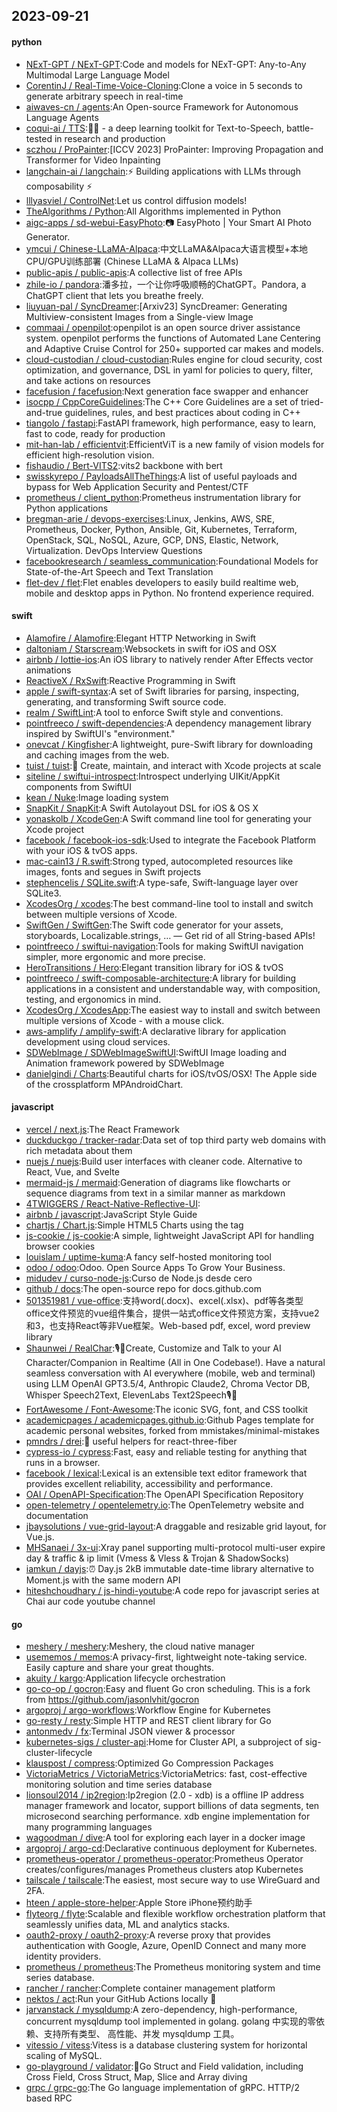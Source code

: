 ## 2023-09-21

#### python
* [NExT-GPT / NExT-GPT](https://github.com/NExT-GPT/NExT-GPT):Code and models for NExT-GPT: Any-to-Any Multimodal Large Language Model
* [CorentinJ / Real-Time-Voice-Cloning](https://github.com/CorentinJ/Real-Time-Voice-Cloning):Clone a voice in 5 seconds to generate arbitrary speech in real-time
* [aiwaves-cn / agents](https://github.com/aiwaves-cn/agents):An Open-source Framework for Autonomous Language Agents
* [coqui-ai / TTS](https://github.com/coqui-ai/TTS):🐸💬 - a deep learning toolkit for Text-to-Speech, battle-tested in research and production
* [sczhou / ProPainter](https://github.com/sczhou/ProPainter):[ICCV 2023] ProPainter: Improving Propagation and Transformer for Video Inpainting
* [langchain-ai / langchain](https://github.com/langchain-ai/langchain):⚡ Building applications with LLMs through composability ⚡
* [lllyasviel / ControlNet](https://github.com/lllyasviel/ControlNet):Let us control diffusion models!
* [TheAlgorithms / Python](https://github.com/TheAlgorithms/Python):All Algorithms implemented in Python
* [aigc-apps / sd-webui-EasyPhoto](https://github.com/aigc-apps/sd-webui-EasyPhoto):📷 EasyPhoto | Your Smart AI Photo Generator.
* [ymcui / Chinese-LLaMA-Alpaca](https://github.com/ymcui/Chinese-LLaMA-Alpaca):中文LLaMA&Alpaca大语言模型+本地CPU/GPU训练部署 (Chinese LLaMA & Alpaca LLMs)
* [public-apis / public-apis](https://github.com/public-apis/public-apis):A collective list of free APIs
* [zhile-io / pandora](https://github.com/zhile-io/pandora):潘多拉，一个让你呼吸顺畅的ChatGPT。Pandora, a ChatGPT client that lets you breathe freely.
* [liuyuan-pal / SyncDreamer](https://github.com/liuyuan-pal/SyncDreamer):[Arxiv23] SyncDreamer: Generating Multiview-consistent Images from a Single-view Image
* [commaai / openpilot](https://github.com/commaai/openpilot):openpilot is an open source driver assistance system. openpilot performs the functions of Automated Lane Centering and Adaptive Cruise Control for 250+ supported car makes and models.
* [cloud-custodian / cloud-custodian](https://github.com/cloud-custodian/cloud-custodian):Rules engine for cloud security, cost optimization, and governance, DSL in yaml for policies to query, filter, and take actions on resources
* [facefusion / facefusion](https://github.com/facefusion/facefusion):Next generation face swapper and enhancer
* [isocpp / CppCoreGuidelines](https://github.com/isocpp/CppCoreGuidelines):The C++ Core Guidelines are a set of tried-and-true guidelines, rules, and best practices about coding in C++
* [tiangolo / fastapi](https://github.com/tiangolo/fastapi):FastAPI framework, high performance, easy to learn, fast to code, ready for production
* [mit-han-lab / efficientvit](https://github.com/mit-han-lab/efficientvit):EfficientViT is a new family of vision models for efficient high-resolution vision.
* [fishaudio / Bert-VITS2](https://github.com/fishaudio/Bert-VITS2):vits2 backbone with bert
* [swisskyrepo / PayloadsAllTheThings](https://github.com/swisskyrepo/PayloadsAllTheThings):A list of useful payloads and bypass for Web Application Security and Pentest/CTF
* [prometheus / client_python](https://github.com/prometheus/client_python):Prometheus instrumentation library for Python applications
* [bregman-arie / devops-exercises](https://github.com/bregman-arie/devops-exercises):Linux, Jenkins, AWS, SRE, Prometheus, Docker, Python, Ansible, Git, Kubernetes, Terraform, OpenStack, SQL, NoSQL, Azure, GCP, DNS, Elastic, Network, Virtualization. DevOps Interview Questions
* [facebookresearch / seamless_communication](https://github.com/facebookresearch/seamless_communication):Foundational Models for State-of-the-Art Speech and Text Translation
* [flet-dev / flet](https://github.com/flet-dev/flet):Flet enables developers to easily build realtime web, mobile and desktop apps in Python. No frontend experience required.

#### swift
* [Alamofire / Alamofire](https://github.com/Alamofire/Alamofire):Elegant HTTP Networking in Swift
* [daltoniam / Starscream](https://github.com/daltoniam/Starscream):Websockets in swift for iOS and OSX
* [airbnb / lottie-ios](https://github.com/airbnb/lottie-ios):An iOS library to natively render After Effects vector animations
* [ReactiveX / RxSwift](https://github.com/ReactiveX/RxSwift):Reactive Programming in Swift
* [apple / swift-syntax](https://github.com/apple/swift-syntax):A set of Swift libraries for parsing, inspecting, generating, and transforming Swift source code.
* [realm / SwiftLint](https://github.com/realm/SwiftLint):A tool to enforce Swift style and conventions.
* [pointfreeco / swift-dependencies](https://github.com/pointfreeco/swift-dependencies):A dependency management library inspired by SwiftUI's "environment."
* [onevcat / Kingfisher](https://github.com/onevcat/Kingfisher):A lightweight, pure-Swift library for downloading and caching images from the web.
* [tuist / tuist](https://github.com/tuist/tuist):🚀 Create, maintain, and interact with Xcode projects at scale
* [siteline / swiftui-introspect](https://github.com/siteline/swiftui-introspect):Introspect underlying UIKit/AppKit components from SwiftUI
* [kean / Nuke](https://github.com/kean/Nuke):Image loading system
* [SnapKit / SnapKit](https://github.com/SnapKit/SnapKit):A Swift Autolayout DSL for iOS & OS X
* [yonaskolb / XcodeGen](https://github.com/yonaskolb/XcodeGen):A Swift command line tool for generating your Xcode project
* [facebook / facebook-ios-sdk](https://github.com/facebook/facebook-ios-sdk):Used to integrate the Facebook Platform with your iOS & tvOS apps.
* [mac-cain13 / R.swift](https://github.com/mac-cain13/R.swift):Strong typed, autocompleted resources like images, fonts and segues in Swift projects
* [stephencelis / SQLite.swift](https://github.com/stephencelis/SQLite.swift):A type-safe, Swift-language layer over SQLite3.
* [XcodesOrg / xcodes](https://github.com/XcodesOrg/xcodes):The best command-line tool to install and switch between multiple versions of Xcode.
* [SwiftGen / SwiftGen](https://github.com/SwiftGen/SwiftGen):The Swift code generator for your assets, storyboards, Localizable.strings, … — Get rid of all String-based APIs!
* [pointfreeco / swiftui-navigation](https://github.com/pointfreeco/swiftui-navigation):Tools for making SwiftUI navigation simpler, more ergonomic and more precise.
* [HeroTransitions / Hero](https://github.com/HeroTransitions/Hero):Elegant transition library for iOS & tvOS
* [pointfreeco / swift-composable-architecture](https://github.com/pointfreeco/swift-composable-architecture):A library for building applications in a consistent and understandable way, with composition, testing, and ergonomics in mind.
* [XcodesOrg / XcodesApp](https://github.com/XcodesOrg/XcodesApp):The easiest way to install and switch between multiple versions of Xcode - with a mouse click.
* [aws-amplify / amplify-swift](https://github.com/aws-amplify/amplify-swift):A declarative library for application development using cloud services.
* [SDWebImage / SDWebImageSwiftUI](https://github.com/SDWebImage/SDWebImageSwiftUI):SwiftUI Image loading and Animation framework powered by SDWebImage
* [danielgindi / Charts](https://github.com/danielgindi/Charts):Beautiful charts for iOS/tvOS/OSX! The Apple side of the crossplatform MPAndroidChart.

#### javascript
* [vercel / next.js](https://github.com/vercel/next.js):The React Framework
* [duckduckgo / tracker-radar](https://github.com/duckduckgo/tracker-radar):Data set of top third party web domains with rich metadata about them
* [nuejs / nuejs](https://github.com/nuejs/nuejs):Build user interfaces with cleaner code. Alternative to React, Vue, and Svelte
* [mermaid-js / mermaid](https://github.com/mermaid-js/mermaid):Generation of diagrams like flowcharts or sequence diagrams from text in a similar manner as markdown
* [4TWIGGERS / React-Native-Reflective-UI](https://github.com/4TWIGGERS/React-Native-Reflective-UI):
* [airbnb / javascript](https://github.com/airbnb/javascript):JavaScript Style Guide
* [chartjs / Chart.js](https://github.com/chartjs/Chart.js):Simple HTML5 Charts using the <canvas> tag
* [js-cookie / js-cookie](https://github.com/js-cookie/js-cookie):A simple, lightweight JavaScript API for handling browser cookies
* [louislam / uptime-kuma](https://github.com/louislam/uptime-kuma):A fancy self-hosted monitoring tool
* [odoo / odoo](https://github.com/odoo/odoo):Odoo. Open Source Apps To Grow Your Business.
* [midudev / curso-node-js](https://github.com/midudev/curso-node-js):Curso de Node.js desde cero
* [github / docs](https://github.com/github/docs):The open-source repo for docs.github.com
* [501351981 / vue-office](https://github.com/501351981/vue-office):支持word(.docx)、excel(.xlsx)、pdf等各类型office文件预览的vue组件集合，提供一站式office文件预览方案，支持vue2和3，也支持React等非Vue框架。Web-based pdf, excel, word preview library
* [Shaunwei / RealChar](https://github.com/Shaunwei/RealChar):🎙️🤖Create, Customize and Talk to your AI Character/Companion in Realtime (All in One Codebase!). Have a natural seamless conversation with AI everywhere (mobile, web and terminal) using LLM OpenAI GPT3.5/4, Anthropic Claude2, Chroma Vector DB, Whisper Speech2Text, ElevenLabs Text2Speech🎙️🤖
* [FortAwesome / Font-Awesome](https://github.com/FortAwesome/Font-Awesome):The iconic SVG, font, and CSS toolkit
* [academicpages / academicpages.github.io](https://github.com/academicpages/academicpages.github.io):Github Pages template for academic personal websites, forked from mmistakes/minimal-mistakes
* [pmndrs / drei](https://github.com/pmndrs/drei):🥉 useful helpers for react-three-fiber
* [cypress-io / cypress](https://github.com/cypress-io/cypress):Fast, easy and reliable testing for anything that runs in a browser.
* [facebook / lexical](https://github.com/facebook/lexical):Lexical is an extensible text editor framework that provides excellent reliability, accessibility and performance.
* [OAI / OpenAPI-Specification](https://github.com/OAI/OpenAPI-Specification):The OpenAPI Specification Repository
* [open-telemetry / opentelemetry.io](https://github.com/open-telemetry/opentelemetry.io):The OpenTelemetry website and documentation
* [jbaysolutions / vue-grid-layout](https://github.com/jbaysolutions/vue-grid-layout):A draggable and resizable grid layout, for Vue.js.
* [MHSanaei / 3x-ui](https://github.com/MHSanaei/3x-ui):Xray panel supporting multi-protocol multi-user expire day & traffic & ip limit (Vmess & Vless & Trojan & ShadowSocks)
* [iamkun / dayjs](https://github.com/iamkun/dayjs):⏰ Day.js 2kB immutable date-time library alternative to Moment.js with the same modern API
* [hiteshchoudhary / js-hindi-youtube](https://github.com/hiteshchoudhary/js-hindi-youtube):A code repo for javascript series at Chai aur code youtube channel

#### go
* [meshery / meshery](https://github.com/meshery/meshery):Meshery, the cloud native manager
* [usememos / memos](https://github.com/usememos/memos):A privacy-first, lightweight note-taking service. Easily capture and share your great thoughts.
* [akuity / kargo](https://github.com/akuity/kargo):Application lifecycle orchestration
* [go-co-op / gocron](https://github.com/go-co-op/gocron):Easy and fluent Go cron scheduling. This is a fork from https://github.com/jasonlvhit/gocron
* [argoproj / argo-workflows](https://github.com/argoproj/argo-workflows):Workflow Engine for Kubernetes
* [go-resty / resty](https://github.com/go-resty/resty):Simple HTTP and REST client library for Go
* [antonmedv / fx](https://github.com/antonmedv/fx):Terminal JSON viewer & processor
* [kubernetes-sigs / cluster-api](https://github.com/kubernetes-sigs/cluster-api):Home for Cluster API, a subproject of sig-cluster-lifecycle
* [klauspost / compress](https://github.com/klauspost/compress):Optimized Go Compression Packages
* [VictoriaMetrics / VictoriaMetrics](https://github.com/VictoriaMetrics/VictoriaMetrics):VictoriaMetrics: fast, cost-effective monitoring solution and time series database
* [lionsoul2014 / ip2region](https://github.com/lionsoul2014/ip2region):Ip2region (2.0 - xdb) is a offline IP address manager framework and locator, support billions of data segments, ten microsecond searching performance. xdb engine implementation for many programming languages
* [wagoodman / dive](https://github.com/wagoodman/dive):A tool for exploring each layer in a docker image
* [argoproj / argo-cd](https://github.com/argoproj/argo-cd):Declarative continuous deployment for Kubernetes.
* [prometheus-operator / prometheus-operator](https://github.com/prometheus-operator/prometheus-operator):Prometheus Operator creates/configures/manages Prometheus clusters atop Kubernetes
* [tailscale / tailscale](https://github.com/tailscale/tailscale):The easiest, most secure way to use WireGuard and 2FA.
* [hteen / apple-store-helper](https://github.com/hteen/apple-store-helper):Apple Store iPhone预约助手
* [flyteorg / flyte](https://github.com/flyteorg/flyte):Scalable and flexible workflow orchestration platform that seamlessly unifies data, ML and analytics stacks.
* [oauth2-proxy / oauth2-proxy](https://github.com/oauth2-proxy/oauth2-proxy):A reverse proxy that provides authentication with Google, Azure, OpenID Connect and many more identity providers.
* [prometheus / prometheus](https://github.com/prometheus/prometheus):The Prometheus monitoring system and time series database.
* [rancher / rancher](https://github.com/rancher/rancher):Complete container management platform
* [nektos / act](https://github.com/nektos/act):Run your GitHub Actions locally 🚀
* [jarvanstack / mysqldump](https://github.com/jarvanstack/mysqldump):A zero-dependency, high-performance, concurrent mysqldump tool implemented in golang. golang 中实现的零依赖、支持所有类型、 高性能、并发 mysqldump 工具。
* [vitessio / vitess](https://github.com/vitessio/vitess):Vitess is a database clustering system for horizontal scaling of MySQL.
* [go-playground / validator](https://github.com/go-playground/validator):💯Go Struct and Field validation, including Cross Field, Cross Struct, Map, Slice and Array diving
* [grpc / grpc-go](https://github.com/grpc/grpc-go):The Go language implementation of gRPC. HTTP/2 based RPC
